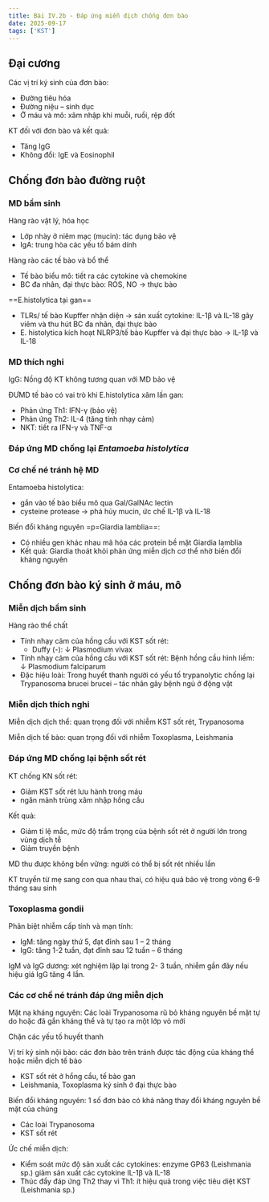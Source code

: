 ```yaml
---
title: Bài IV.2b - Đáp ứng miễn dịch chống đơn bào
date: 2025-09-17
tags: ['KST']
---
```


## Đại cương

Các vị trí ký sinh của đơn bào:

- Đường tiêu hóa
- Đường niệu – sinh dục
- Ở máu và mô: xâm nhập khi muỗi, ruồi, rệp đốt

KT đối với đơn bào và kết quả:

- Tăng IgG
- Không đổi: IgE và Eosinophil

## Chống đơn bào đường ruột

### MD bẩm sinh

Hàng rào vật lý, hóa học

- Lớp nhày ở niêm mạc (mucin): tác dụng bảo vệ
- IgA: trung hòa các yếu tố bám dính

Hàng rào các tế bào và bổ thể

- Tế bào biểu mô: tiết ra các cytokine và chemokine
- BC đa nhân, đại thực bào: ROS, NO -> thực bào

==E.histolytica tại gan==
- TLRs/ tế bào Kupffer nhận diện -> sản xuất cytokine: IL-1β và IL-18 gây viêm và thu hút BC đa nhân, đại thực bào
- E. histolytica kích hoạt NLRP3/tế bào Kupffer và đại thực bào -> IL-1β và IL-18

### MD thích nghi

IgG:
Nồng độ KT không tương quan với MD bảo vệ

ĐƯMD tế bào có vai trò khi E.histolytica xâm lấn
gan:

- Phản ứng Th1: IFN-γ (bảo vệ)
- Phản ứng Th2: IL-4 (tăng tính nhạy cảm)
- NKT: tiết ra IFN-γ và TNF-α

### Đáp ứng MD chống lại *Entamoeba histolytica*

### Cơ chế né tránh hệ MD

Entamoeba histolytica:

- gắn vào tế bào biểu mô qua Gal/GalNAc lectin
- cysteine protease -> phá hủy mucin, ức chế IL-1β và IL-18

Biến đổi kháng nguyên
=p=Giardia lamblia==:

- Có nhiều gen khác nhau mã hóa các protein bề mặt Giardia lamblia
- Kết quả: Giardia thoát khỏi phản ứng miễn dịch cơ thể nhờ biến đổi kháng nguyên

## Chống đơn bào ký sinh ở máu, mô

### Miễn dịch bẩm sinh

Hàng rào thể chất

- Tính nhạy cảm của hồng cầu với KST sốt rét:
    - Duffy (-): ↓ Plasmodium vivax
- Tính nhạy cảm của hồng cầu với KST sốt rét: Bệnh hồng cầu hình liềm: ↓ Plasmodium falciparum
- Đặc hiệu loài: Trong huyết thanh người có yếu tố trypanolytic chống lại Trypanosoma brucei brucei – tác nhân gây bệnh ngủ ở động vật

### Miễn dịch thích nghi

Miễn dịch dịch thể: quan trọng đối với nhiễm KST sốt rét, Trypanosoma

Miễn dịch tế bào: quan trọng đối với nhiễm Toxoplasma, Leishmania

### Đáp ứng MD chống lại bệnh sốt rét

KT chống KN sốt rét:

- Giảm KST sốt rét lưu hành trong máu
- ngăn mảnh trùng xâm nhập hồng cầu

Kết quả:

- Giảm tỉ lệ mắc, mức độ trầm trọng của bệnh sốt rét ở người lớn trong vùng dịch tễ
- Giảm truyền bệnh

MD thu được không bền vững: người có thể bị sốt rét nhiều lần

KT truyền từ mẹ sang con qua nhau thai, có hiệu quả bảo vệ trong vòng 6-9 tháng sau sinh

### Toxoplasma gondii

Phân biệt nhiễm cấp tính và mạn tính:

- IgM: tăng ngày thứ 5, đạt đỉnh sau 1 – 2 tháng
- IgG: tăng 1-2 tuần, đạt đỉnh sau 12 tuần – 6 tháng

IgM và IgG dương: xét nghiệm lặp lại trong 2- 3 tuần,
nhiễm gần đây nếu hiệu giá IgG tăng 4 lần.

### Các cơ chế né tránh đáp ứng miễn dịch

Mặt nạ kháng nguyên: Các loài Trypanosoma rũ bỏ kháng nguyên bề mặt tự do hoặc đã gắn kháng thể và tự tạo ra một lớp vỏ mới

Chặn các yếu tố huyết thanh

Vị trí ký sinh nội bào: các đơn bào trên tránh được tác động của kháng thể hoặc miễn dịch tế bào

- KST sốt rét ở hồng cầu, tế bào gan
- Leishmania, Toxoplasma ký sinh ở đại thực bào

Biến đổi kháng nguyên: 1 số đơn bào có khả năng thay đổi kháng nguyên bề mặt của chúng

- Các loài Trypanosoma
- KST sốt rét

Ức chế miễn dịch:

- Kiểm soát mức độ sản xuất các cytokines: enzyme GP63 (Leishmania sp.) giảm sản xuất các cytokine IL-1β và IL-18
- Thúc đẩy đáp ứng Th2 thay vì Th1: ít hiệu quả trong việc tiêu diệt KST (Leishmania sp.)
